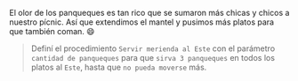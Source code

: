 <gs-attire attire-url="https://raw.githubusercontent.com/MumukiProject/mumuki-guia-gobstones-practica-procedimientos-con-parametros-kids/master/assets/attires/config_1551467293530.json"></gs-attire>

<gs-toolbox toolbox-url="https://raw.githubusercontent.com/MumukiProject/mumuki-guia-gobstones-practica-procedimientos-con-parametros-kids/master/assets/toolbox_1551466079639.xml"></gs-toolbox>

El olor de los panqueques es tan rico que se sumaron más chicas y chicos a nuestro pícnic. Así que extendimos el mantel y pusimos más platos para que también coman. :smile:

> Definí el procedimiento `Servir merienda al Este` con el parámetro `cantidad de panqueques` para que `sirva 3 panqueques` en todos los platos al `Este`, hasta que `no pueda moverse` más.
